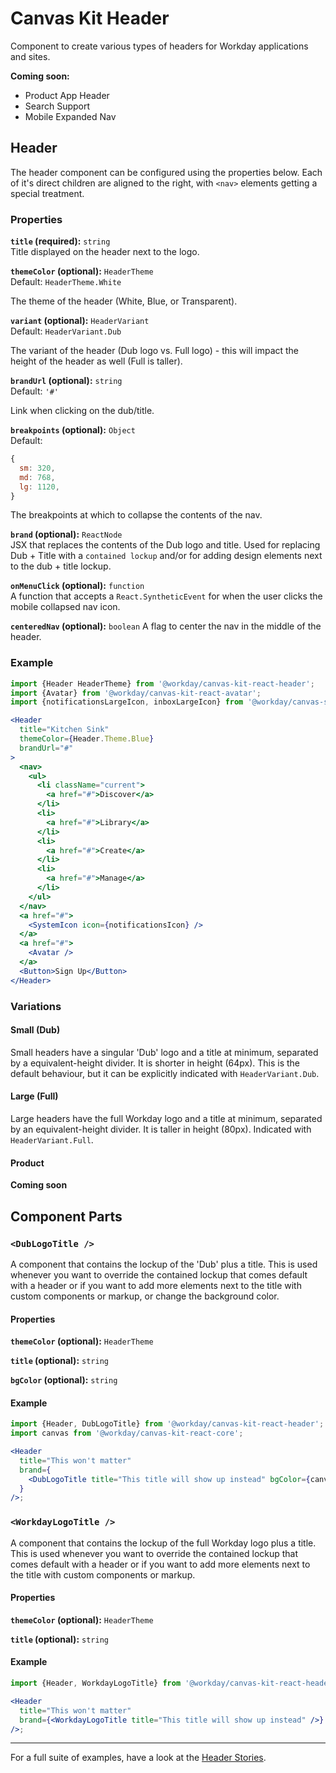 # Canvas Kit Header

Component to create various types of headers for Workday applications and sites.

**Coming soon:**

- Product App Header
- Search Support
- Mobile Expanded Nav

## Header

The header component can be configured using the properties below. Each of it's direct children are
aligned to the right, with `<nav>` elements getting a special treatment.

### Properties

**`title` (required):** `string`  
Title displayed on the header next to the logo.

**`themeColor` (optional):** `HeaderTheme`  
Default: `HeaderTheme.White`

The theme of the header (White, Blue, or Transparent).

**`variant` (optional):** `HeaderVariant`  
Default: `HeaderVariant.Dub`

The variant of the header (Dub logo vs. Full logo) - this will impact the height of the header as
well (Full is taller).

**`brandUrl` (optional):** `string`  
Default: `'#'`

Link when clicking on the dub/title.

**`breakpoints` (optional):** `Object`  
Default:

```js
{
  sm: 320,
  md: 768,
  lg: 1120,
}
```

The breakpoints at which to collapse the contents of the nav.

**`brand` (optional):** `ReactNode`  
JSX that replaces the contents of the Dub logo and title. Used for replacing Dub + Title with a
`contained lockup` and/or for adding design elements next to the dub + title lockup.

**`onMenuClick` (optional):** `function`  
A function that accepts a `React.SyntheticEvent` for when the user clicks the mobile collapsed nav
icon.

**`centeredNav` (optional):** `boolean` A flag to center the nav in the middle of the header.

### Example

```jsx
import {Header HeaderTheme} from '@workday/canvas-kit-react-header';
import {Avatar} from '@workday/canvas-kit-react-avatar';
import {notificationsLargeIcon, inboxLargeIcon} from '@workday/canvas-system-icons-web';

<Header
  title="Kitchen Sink"
  themeColor={Header.Theme.Blue}
  brandUrl="#"
>
  <nav>
    <ul>
      <li className="current">
        <a href="#">Discover</a>
      </li>
      <li>
        <a href="#">Library</a>
      </li>
      <li>
        <a href="#">Create</a>
      </li>
      <li>
        <a href="#">Manage</a>
      </li>
    </ul>
  </nav>
  <a href="#">
    <SystemIcon icon={notificationsIcon} />
  </a>
  <a href="#">
    <Avatar />
  </a>
  <Button>Sign Up</Button>
</Header>
```

### Variations

#### Small (Dub)

Small headers have a singular 'Dub' logo and a title at minimum, separated by a equivalent-height
divider. It is shorter in height (64px). This is the default behaviour, but it can be explicitly
indicated with `HeaderVariant.Dub`.

#### Large (Full)

Large headers have the full Workday logo and a title at minimum, separated by an equivalent-height
divider. It is taller in height (80px). Indicated with `HeaderVariant.Full`.

#### Product

**Coming soon**

## Component Parts

### `<DubLogoTitle />`

A component that contains the lockup of the 'Dub' plus a title. This is used whenever you want to
override the contained lockup that comes default with a header or if you want to add more elements
next to the title with custom components or markup, or change the background color.

#### Properties

**`themeColor` (optional):** `HeaderTheme`

**`title` (optional):** `string`

**`bgColor` (optional):** `string`

#### Example

```jsx
import {Header, DubLogoTitle} from '@workday/canvas-kit-react-header';
import canvas from '@workday/canvas-kit-react-core';

<Header
  title="This won't matter"
  brand={
    <DubLogoTitle title="This title will show up instead" bgColor={canvas.colors.blueberry600} />
  }
/>;
```

### `<WorkdayLogoTitle />`

A component that contains the lockup of the full Workday logo plus a title. This is used whenever
you want to override the contained lockup that comes default with a header or if you want to add
more elements next to the title with custom components or markup.

#### Properties

**`themeColor` (optional):** `HeaderTheme`

**`title` (optional):** `string`

#### Example

```jsx
import {Header, WorkdayLogoTitle} from '@workday/canvas-kit-react-header';

<Header
  title="This won't matter"
  brand={<WorkdayLogoTitle title="This title will show up instead" />}
/>;
```

---

For a full suite of examples, have a look at the [Header Stories](./stories.tsx).
